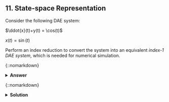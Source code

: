 ## 11. State-space Representation

Consider the following DAE system:

$\ddot{x}(t)+y(t) = \cos(t)$

$x(t)=\sin(t)$

Perform an index reduction to convert the system into an equivalent *index-1 DAE system*, which is needed for numerical simulation.

{::nomarkdown}<details><summary><b>Answer</b></summary>{:/nomarkdown}
$\ddot{x}(t)+y(t) = \cos(t)$

$ y(t)=\sin(t)+\cos(t)$

</details>

{::nomarkdown}<details><summary><strong>Solution</strong></summary>{:/nomarkdown}
*Analytical solution*

Semi-explicit DAE systems of index-1 has the form

$\dot{x}=f(x,y,u)$

$0 = g(x,y,u)$

In this case, the algebraic variable $y$ does not appear in the second equation. Hence, the DAE system must have a higher index than 1.

To combine the two equations, we need $\ddot{x}$ also in the second equation. Hence, we differentiate it twice:

$\ddot{x}(t)+y(t) = \cos(t)$

$\ddot{x}(t)=-\sin(t)$

This enables us to rearrange the equations:

$\ddot{x}(t)+y(t) = \cos(t)$

$ y(t)=\sin(t)+\cos(t)$

Differentiating the both equations once would yield an ODE system. Hence, the system is now of index 1. Total number of differentiations for any of the equations to get an index-0 system is three, which means the original system was of index 3.

*Matlab solution*

`syms x(t) y(t)
eqs = [diff(x(t),2) + y(t) == cos(t),...
       x(t) == sin(t)]
vars = [x(t), y(t)];
[eqs, vars]= reduceDifferentialOrder(eqs, vars);`

This yields

`Dxtt(t) - cos(t) + y(t)
          x(t) - sin(t)
      Dxt(t) - Dxt21(t)
      Dxt21(t) - cos(t)
     Dxt21t(t) + sin(t)
    Dxtt(t) - Dxt21t(t)`
    
 Which is an over-determined system, that can be simplified into the same answer as from the analytical solution above!

</details>

